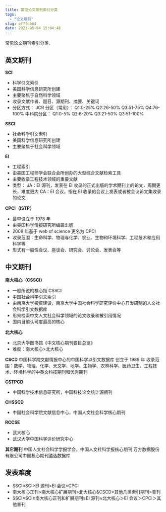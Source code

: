 ```yaml
---
title: 常见论文期刊索引分类
tags:
  - "论文期刊"
slug: ef7fdb64
date: 2023-05-04 15:04:48
---
```


常见论文期刊索引分类。

<!--more-->

## 英文期刊

**SCI**
 - 科学引文索引
 - 美国科学信息研究所创建
 - 主要聚焦于自然科学领域
 - 收录文献作者、题目、源期刊、摘要、关键词
 - 分区方式：
	JCR 分区（常用）：
	Q1:0-25%
	Q2:26-50%
	Q3:51-75%
	Q4:76-100%
	中科院分区：
	Q1:0-5%
	Q2:6-20%
	Q3:21-50%
	Q3:51-100%

**SSCI**
 - 社会科学引文索引
 - 美国科学信息研究所创建
 - 主要聚焦于社会科学领域

**EI**
 - 工程索引
 - 由美国工程师学会联合会所创办的大型综合文献检索工具
 - 主要收录工程技术领域的重要文献
 - 类型：
	JA：EI 源刊，发表在 EI 收录的正式出版的学术期刊上的论文，周期更长，难度更大
	CA：EI 会议。指在 EI 收录的会议上发表或者被会议论文集收录的论文

**CPCI（ISTP）**
 - 最早设立于 1978 年
 - 由美国科学情报研究所编辑出版
 - 2008 年基于 web of science 更名为 CPCI
 - 收录范围：生命科学、物理与化学、农业、生物和环境科学、工程技术和应用科学等
 - 形式有一般性会议、座谈会、研究会、讨论会、发表会等
 
## 中文期刊

**南大核心（CSSCI）**

 - 一般所说的核心指 CSSCI
 - 中国社会科学引文索引
 - 由南京大学投资建设，南京大学中国社会科学研究评价中心开发研制的人文社会科学引文数据库
 - 用来检索中文人文社会科学领域的论文收录和被引用情况
 - 国内目前认可度最高的核心

**北大核心**
- 北京大学图书馆《中文核心期刊要目总览》
- 难度：南大核心>北大核心

**CSCD**
中国科学院文献情报中心的中国科学以引文数据库
创立于 1989 年
收录范围：数学、物理、化学、天文学、地学、生物学、农林科学、医药卫生、工程技术、环境科学的中英文科技期刊和优秀期刊

**CSTPCD** 
 - 中国科学技术信息研究所，中国科技论文统计源期刊

**CHSSCD**
 - 中国社会科学院文献信息中心，中国人文社会科学核心期刊

**RCCSE**
- 武大核心
 - 武汉大学中国科学评价研究中心

**其它期刊**
中国人文社会科学学报学会，中国人文社科学报核心期刊
万方数据股份有限公司中国核心期刊遴选数据库

## 发表难度

 - SSCI≈SCI>EI 源刊>EI 会议>CPCI
 - 南大核心正刊>南大核心扩展期刊>北大核心&CSCD>其他几类索引期刊>普刊
 - SSCI≈SCI≥南大核心正刊和扩展期刊≥EI 源刊≈北大核心＞EI 会议＞CPCI＞其他普刊